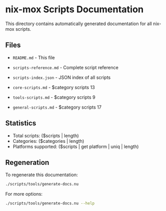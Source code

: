# nix-mox Scripts Documentation

This directory contains automatically generated documentation for all nix-mox scripts.

## Files

- `README.md` - This file
- `scripts-reference.md` - Complete script reference
- `scripts-index.json` - JSON index of all scripts

- `core-scripts.md` - $category scripts 13
- `tools-scripts.md` - $category scripts 9
- `general-scripts.md` - $category scripts 17

## Statistics

- Total scripts: ($scripts | length)
- Categories: ($categories | length)
- Platforms supported: ($scripts | get platform | uniq | length)

## Regeneration

To regenerate this documentation:

```bash
./scripts/tools/generate-docs.nu
```

For more options:

```bash
./scripts/tools/generate-docs.nu --help
```
